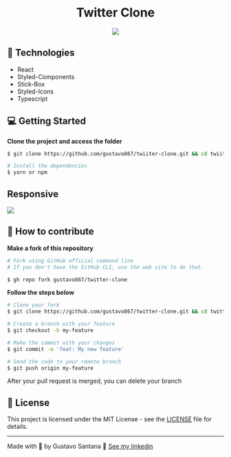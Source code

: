 <div align="center">
<h1>Twitter Clone</h1>
<img src="https://user-images.githubusercontent.com/63013756/87598791-abb95f00-c6c9-11ea-8dcf-c502f629fec4.png"></img>
</div>

## 🚀 Technologies
- React
- Styled-Components
- Stick-Box
- Styled-Icons
- Typescript

## 💻 Getting Started

**Clone the project and access the folder**

```bash
$ git clone https://github.com/gustavo867/twiiter-clone.git && cd twiiter-clone
```

```bash
# Install the dependencies
$ yarn or npm
```

## Responsive
<img src="https://user-images.githubusercontent.com/63013756/87600831-78c39b00-c6ca-11ea-96ab-b6375f96f6a1.png"></img>

## 🤔 How to contribute

**Make a fork of this repository**

```bash
# Fork using GitHub official command line
# If you don't have the GitHub CLI, use the web site to do that.

$ gh repo fork gustavo867/twitter-clone
```

**Follow the steps below**

```bash
# Clone your fork
$ git clone https://github.com/gustavo867/twitter-clone.git && cd twitter-clone

# Create a branch with your feature
$ git checkout -b my-feature

# Make the commit with your changes
$ git commit -m 'feat: My new feature'

# Send the code to your remote branch
$ git push origin my-feature
```

After your pull request is merged, you can delete your branch

 
## 📝 License

This project is licensed under the MIT License - see the [LICENSE](LICENSE) file for details.

---

Made with 💜 by Gustavo Santana 👋 [See my linkedin](https://www.linkedin.com/in/gustavo-santana-83ba611a6/)